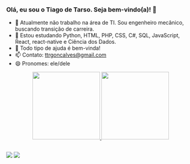 ### Olá, eu sou o Tiago de Tarso. Seja bem-vindo(a)! 👋



- 🔭 Atualmente não trabalho na área de TI. Sou engenheiro mecânico, buscando transição de carreira.    
- 🌱 Estou estudando Python, HTML, PHP, CSS, C#, SQL, JavaScript, React, react-native e Ciência dos Dados.
- 🤔 Todo tipo de ajuda é bem-vinda!
- 📫 Contato: ttrgoncalves@gmail.com
- 😄 Pronomes: ele/dele

<div align="center">
  <a href="https://github.com/tiagodetarso">
  <img height="180em" src="https://github-readme-stats.vercel.app/api?username=tiagodetarso&show_icons=true&theme=dark&include_all_commits=true&count_private=true"/>
  <img height="180em" src="https://github-readme-stats.vercel.app/api/top-langs/?username=tiagodetarso&layout=compact&langs_count=7&theme=dark"/>
</div>

##

<div>
<a href = "mailto:ttrgoncalves@gmail.com"><img src="https://img.shields.io/badge/-Gmail-%23333?style=for-the-badge&logo=gmail&logoColor=red" target="_blank"></a>
<a href="https://www.linkedin.com/in/tiago-de-tarso-raggiotto-gonçalves-6375223b/" target="_blank"><img src="https://img.shields.io/badge/-LinkedIn-%230077B5?style=for-the-badge&logo=linkedin&logoColor=white" target="_blank"></a>
</div>

